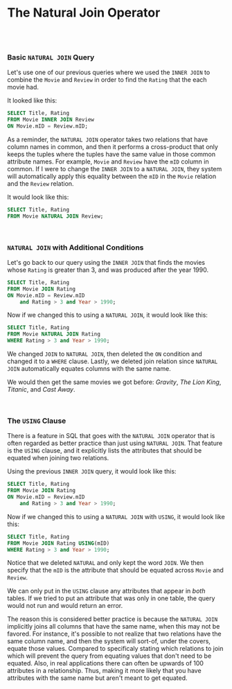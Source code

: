 # The Natural Join Operator

<br>
<br>

### Basic `NATURAL JOIN` Query

Let's use one of our previous queries where we used the `INNER JOIN` to combine the `Movie` and `Review` in order to find the `Rating` that the each movie had.

It looked like this:

```sql
SELECT Title, Rating
FROM Movie INNER JOIN Review
ON Movie.mID = Review.mID;
```

As a reminder, the `NATURAL JOIN` operator takes two relations that have column names in common, and then it performs a cross-product that only keeps the tuples where the tuples have the same value in those common attribute names. For example, `Movie` and `Review` have the `mID` column in common. If I were to change the `INNER JOIN` to a `NATURAL JOIN`, they system will automatically apply this equality between the `mID` in the `Movie` relation and the `Review` relation.

It would look like this:

```sql
SELECT Title, Rating
FROM Movie NATURAL JOIN Review;
```

<br>

### `NATURAL JOIN` with Additional Conditions

Let's go back to our query using the `INNER JOIN` that finds the movies whose `Rating` is greater than 3, and was produced after the year 1990.

```sql
SELECT Title, Rating
FROM Movie JOIN Rating
ON Movie.mID = Review.mID
    and Rating > 3 and Year > 1990;
```

Now if we changed this to using a `NATURAL JOIN`, it would look like this:

```sql
SELECT Title, Rating
FROM Movie NATURAL JOIN Rating
WHERE Rating > 3 and Year > 1990;
```

We changed `JOIN` to `NATURAL JOIN`, then deleted the `ON` condition and changed it to a `WHERE` clause. Lastly, we deleted join relation since `NATURAL JOIN` automatically equates columns with the same name.

We would then get the same movies we got before: *Gravity*, *The Lion King*, *Titanic*, and *Cast Away*.

<br>

### The `USING` Clause

There is a feature in SQL that goes with the `NATURAL JOIN` operator that is often regarded as better practice than just using `NATURAL JOIN`. That feature is the `USING` clause, and it explicitly lists the attributes that should be equated when joining two relations.

Using the previous `INNER JOIN` query, it would look like this:

```sql
SELECT Title, Rating
FROM Movie JOIN Rating
ON Movie.mID = Review.mID
    and Rating > 3 and Year > 1990;
```

Now if we changed this to using a `NATURAL JOIN` with `USING`, it would look like this:

```sql
SELECT Title, Rating
FROM Movie JOIN Rating USING(mID)
WHERE Rating > 3 and Year > 1990;
```

Notice that we deleted `NATURAL` and only kept the word `JOIN`. We then specify that the `mID` is the attribute that should be equated across `Movie` and `Review`.

We can only put in the `USING` clause any attributes that appear in *both* tables. If we tried to put an attribute that was only in one table, the query would not run and would return an error.

The reason this is considered better practice is because the `NATURAL JOIN` implicitly joins all columns that have the same name, when this may not be favored. For instance, it's possible to not realize that two relations have the same column name, and then the system will sort-of, under the covers, equate those values. Compared to specificaly stating which relations to join which will prevent the query from equating values that don't need to be equated. Also, in real applications there can often be upwards of 100 attributes in a relationship. Thus, making it more likely that you have attributes with the same name but aren't meant to get equated.
